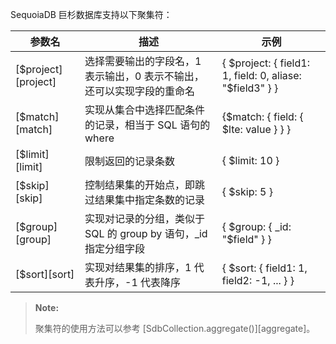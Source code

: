 SequoiaDB 巨杉数据库支持以下聚集符：


| 参数名 | 描述 | 示例 |
| ------ | ---- | ---- |
| [$project][project] | 选择需要输出的字段名，1 表示输出，0 表示不输出，还可以实现字段的重命名 |{ $project: { field1: 1, field: 0, aliase: "$field3" } } |
| [$match][match] | 实现从集合中选择匹配条件的记录，相当于 SQL 语句的 where | {$match: { field: { $lte: value } } } |
| [$limit][limit] | 限制返回的记录条数 | { $limit: 10 } |
| [$skip][skip] | 控制结果集的开始点，即跳过结果集中指定条数的记录 | { $skip: 5 } |
| [$group][group] | 实现对记录的分组，类似于 SQL 的 group by 语句，_id 指定分组字段 | { $group: { _id: "$field" } } |
| [$sort][sort] | 实现对结果集的排序，1 代表升序，-1 代表降序 | { $sort: { field1: 1, field2: -1, ... } } |

>  **Note:**
>
>  聚集符的使用方法可以参考 [SdbCollection.aggregate\(\)][aggregate]。


[^_^]:
    本文使用的所有引用及链接
[project]:manual/Manual/Operator/Aggregate_Operator/project.md
[match]:manual/Manual/Operator/Aggregate_Operator/match.md
[limit]:manual/Manual/Operator/Aggregate_Operator/limit.md
[skip]:manual/Manual/Operator/Aggregate_Operator/skip.md
[group]:manual/Manual/Operator/Aggregate_Operator/group.md
[sort]:manual/Manual/Operator/Aggregate_Operator/sort.md
[aggregate]:manual/Manual/Sequoiadb_Command/SdbCollection/aggregate.md